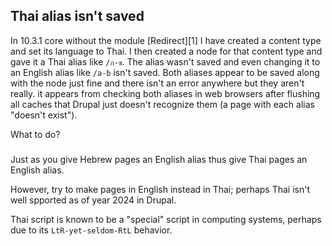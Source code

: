 ## Thai alias isn't saved

In 10.3.1 core without the module [Redirect][1] I have created a content type and set its language to Thai. 
I then created a node for that content type and gave it a Thai alias like `/ก-ข`. 
The alias wasn't saved and even changing it to an English alias like `/a-b` isn't saved. 
Both aliases appear to be saved along with the node just fine and there isn't an error anywhere but they aren't really.
it appears from checking both aliases in web browsers after flushing all caches that Drupal just doesn't recognize them (a page with each alias "doesn't exist").

What to do?

###

Just as you give Hebrew pages an English alias thus give Thai pages an English alias.

However, try to make pages in English instead in Thai; perhaps Thai isn't well spported as of year 2024 in Drupal. 

Thai script is known to be a "special" script in computing systems, perhaps due to its `LtR-yet-seldom-RtL` behavior.
